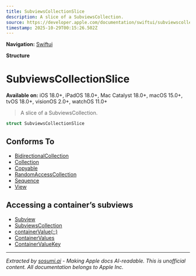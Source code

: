 ```yaml
---
title: SubviewsCollectionSlice
description: A slice of a SubviewsCollection.
source: https://developer.apple.com/documentation/swiftui/subviewscollectionslice
timestamp: 2025-10-29T00:15:26.502Z
---
```


**Navigation:** [Swiftui](/documentation/swiftui)

**Structure**

# SubviewsCollectionSlice

**Available on:** iOS 18.0+, iPadOS 18.0+, Mac Catalyst 18.0+, macOS 15.0+, tvOS 18.0+, visionOS 2.0+, watchOS 11.0+

> A slice of a SubviewsCollection.

```swift
struct SubviewsCollectionSlice
```

## Conforms To

- [BidirectionalCollection](/documentation/Swift/BidirectionalCollection)
- [Collection](/documentation/Swift/Collection)
- [Copyable](/documentation/Swift/Copyable)
- [RandomAccessCollection](/documentation/Swift/RandomAccessCollection)
- [Sequence](/documentation/Swift/Sequence)
- [View](/documentation/swiftui/view)

## Accessing a container’s subviews

- [Subview](/documentation/swiftui/subview)
- [SubviewsCollection](/documentation/swiftui/subviewscollection)
- [containerValue(_:_:)](/documentation/swiftui/view/containervalue(_:_:))
- [ContainerValues](/documentation/swiftui/containervalues)
- [ContainerValueKey](/documentation/swiftui/containervaluekey)

---

*Extracted by [sosumi.ai](https://sosumi.ai) - Making Apple docs AI-readable.*
*This is unofficial content. All documentation belongs to Apple Inc.*
